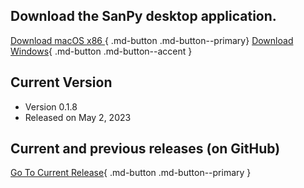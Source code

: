 

## Download the SanPy desktop application.

[Download macOS x86 ](https://github.com/cudmore/SanPy/releases/download/v0.1.9/SanPy-macOS-x86.zip){ .md-button .md-button--primary}
[Download Windows](https://github.com/cudmore/SanPy/releases/download/v0.1.9/SanPy-windows.zip){ .md-button .md-button--accent }

## Current Version
 - Version 0.1.8
 - Released on May 2, 2023

## Current and previous releases (on GitHub)

[Go To Current Release](https://github.com/cudmore/SanPy/releases/tag/v0.1.9){ .md-button .md-button--primary }

